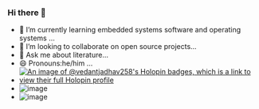 ### Hi there 👋
- 🌱 I’m currently learning embedded systems software and operating systems ...
- 👯 I’m looking to collaborate on open source projects...
- 💬 Ask me about literature...
-  😄 Pronouns:he/him ...
-  [![An image of @vedantjadhav258's Holopin badges, which is a link to view their full Holopin profile](https://holopin.me/vedantjadhav258)](https://holopin.io/@vedantjadhav258)
-  ![image](https://github.com/VedantJadhav258/VedantJadhav258/assets/103189385/3f697b01-44ac-4c2a-98b2-7eb8df99948d)
-  ![image](https://github.com/VedantJadhav258/VedantJadhav258/assets/103189385/2094fff9-be4f-40a6-8c88-f8b1229a83f5)


<!--
**VedantJadhav258/VedantJadhav258** is a ✨ _special_ ✨ repository because its `README.md` (this file) appears on your GitHub profile.

Here are some ideas to get you started:

- 🔭 I’m currently working on ...
- 🌱 I’m currently learning DSA and full stack developement...
- 👯 I’m looking to collaborate on open source projects...
- 🤔 I’m looking for help with ...
- 💬 Ask me about literature...
- 📫 How to reach me: ...
- 😄 Pronouns:he/him ...
- ⚡ Fun fact: ...
-->
